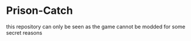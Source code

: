 # Prison-Catch
this repository can only be seen as the game cannot be modded for some secret reasons
